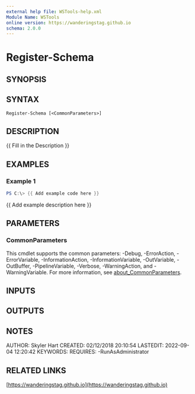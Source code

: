 ```yaml
---
external help file: WSTools-help.xml
Module Name: WSTools
online version: https://wanderingstag.github.io
schema: 2.0.0
---
```


# Register-Schema

## SYNOPSIS

## SYNTAX

```
Register-Schema [<CommonParameters>]
```

## DESCRIPTION
{{ Fill in the Description }}

## EXAMPLES

### Example 1
```powershell
PS C:\> {{ Add example code here }}
```

{{ Add example description here }}

## PARAMETERS

### CommonParameters
This cmdlet supports the common parameters: -Debug, -ErrorAction, -ErrorVariable, -InformationAction, -InformationVariable, -OutVariable, -OutBuffer, -PipelineVariable, -Verbose, -WarningAction, and -WarningVariable. For more information, see [about_CommonParameters](http://go.microsoft.com/fwlink/?LinkID=113216).

## INPUTS

## OUTPUTS

## NOTES
AUTHOR: Skyler Hart
CREATED: 02/12/2018 20:10:54
LASTEDIT: 2022-09-04 12:20:42
KEYWORDS:
REQUIRES:
    -RunAsAdministrator

## RELATED LINKS

[https://wanderingstag.github.io](https://wanderingstag.github.io)

